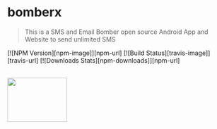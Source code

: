 # bomberx
> This is a SMS and Email Bomber open source Android App and Website to send unlimited SMS

[![NPM Version][npm-image]][npm-url]
[![Build Status][travis-image]][travis-url]
[![Downloads Stats][npm-downloads]][npm-url]

<br><img src="https://bomberx.in/img/icon.png" width="135" height="100">
